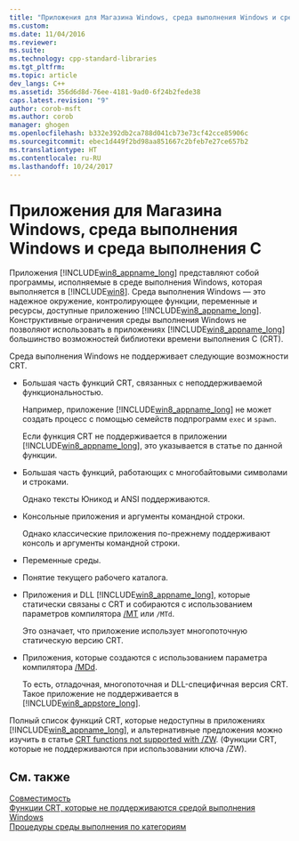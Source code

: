 ```yaml
---
title: "Приложения для Магазина Windows, среда выполнения Windows и среда выполнения C | Документация Майкрософт"
ms.custom: 
ms.date: 11/04/2016
ms.reviewer: 
ms.suite: 
ms.technology: cpp-standard-libraries
ms.tgt_pltfrm: 
ms.topic: article
dev_langs: C++
ms.assetid: 356d6d8d-76ee-4181-9ad0-6f24b2fede38
caps.latest.revision: "9"
author: corob-msft
ms.author: corob
manager: ghogen
ms.openlocfilehash: b332e392db2ca788d041cb73e73cf42cce85906c
ms.sourcegitcommit: ebec1d449f2bd98aa851667c2bfeb7e27ce657b2
ms.translationtype: HT
ms.contentlocale: ru-RU
ms.lasthandoff: 10/24/2017
---
```

# <a name="windows-store-apps-the-windows-runtime-and-the-c-run-time"></a>Приложения для Магазина Windows, среда выполнения Windows и среда выполнения C
Приложения [!INCLUDE[win8_appname_long](../build/includes/win8_appname_long_md.md)] представляют собой программы, исполняемые в среде выполнения Windows, которая выполняется в [!INCLUDE[win8](../build/reference/includes/win8_md.md)].  Среда выполнения Windows — это надежное окружение, контролирующее функции, переменные и ресурсы, доступные приложению [!INCLUDE[win8_appname_long](../build/includes/win8_appname_long_md.md)]. Конструктивные ограничения среды выполнения Windows не позволяют использовать в приложениях [!INCLUDE[win8_appname_long](../build/includes/win8_appname_long_md.md)] большинство возможностей библиотеки времени выполнения C (CRT).  
  
 Среда выполнения Windows не поддерживает следующие возможности CRT.  
  
-   Большая часть функций CRT, связанных с неподдерживаемой функциональностью.  
  
     Например, приложение [!INCLUDE[win8_appname_long](../build/includes/win8_appname_long_md.md)] не может создать процесс с помощью семейств подпрограмм `exec` и `spawn`.  
  
     Если функция CRT не поддерживается в приложении [!INCLUDE[win8_appname_long](../build/includes/win8_appname_long_md.md)], это указывается в статье по данной функции.  
  
-   Большая часть функций, работающих с многобайтовыми символами и строками.  
  
     Однако тексты Юникод и ANSI поддерживаются.  
  
-   Консольные приложения и аргументы командной строки.  
  
     Однако классические приложения по-прежнему поддерживают консоль и аргументы командной строки.  
  
-   Переменные среды.  
  
-   Понятие текущего рабочего каталога.  
  
-   Приложения и DLL [!INCLUDE[win8_appname_long](../build/includes/win8_appname_long_md.md)], которые статически связаны с CRT и собираются с использованием параметров компилятора [/MT](../build/reference/md-mt-ld-use-run-time-library.md) или `/MTd`.  
  
     Это означает, что приложение использует многопоточную статическую версию CRT.  
  
-   Приложения, которые создаются с использованием параметра компилятора [/MDd](../build/reference/md-mt-ld-use-run-time-library.md).  
  
     То есть, отладочная, многопоточная и DLL-специфичная версия CRT. Такое приложение не поддерживается в [!INCLUDE[win8_appstore_long](../build/reference/includes/win8_appstore_long_md.md)].  
  
 Полный список функций CRT, которые недоступны в приложениях [!INCLUDE[win8_appname_long](../build/includes/win8_appname_long_md.md)], и альтернативные предложения можно изучить в статье [CRT functions not supported with /ZW](http://msdn.microsoft.com/library/windows/apps/jj606124.aspx). (Функции CRT, которые не поддерживаются при использовании ключа /ZW).  
  
## <a name="see-also"></a>См. также  
 [Совместимость](../c-runtime-library/compatibility.md)   
 [Функции CRT, которые не поддерживаются средой выполнения Windows](../c-runtime-library/windows-runtime-unsupported-crt-functions.md)   
 [Процедуры среды выполнения по категориям](../c-runtime-library/run-time-routines-by-category.md)